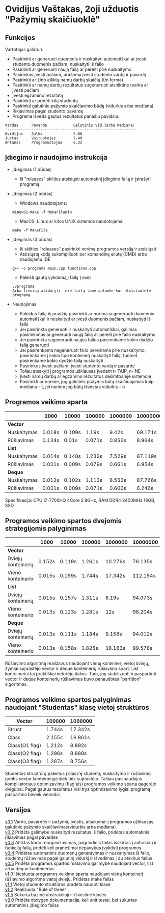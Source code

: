 # Ovidijus Vaštakas, 2oji užduotis "Pažymių skaičiuoklė"


## Funkcijos
Vartotojas gali/turi:
* Pasirinkti ar generuoti duomenis ir nuskaityti automatiškai ar įvesti studento duomenis pačiam, nuskaityti iš failo
* Pasirinkti ar generuoti naują failą ar pereiti prie nuskaitymo
* Pasirinkus įvesti pačiam, prašoma įvesti studento vardą ir pavardę
* Pasirinkti ar žino atliktų namų darbų skaičių (t/n forma)
* Pasirinkti ar namų darbų rezultatus sugeneruoti atsitiktine tvarka ar įvesti pačiam
* Įvesti egzamino rezultatą
* Pasirinkti ar pridėti kitą studentą
* Pasirinkti galutinio pažymio skaičiavimo būdą (vidurkis arba mediana)
* Rikiavimas pagal studento pavardę
* Programa išveda gautus rezultatus panašiu pavidalu: 
```
Vardas      Pavarde            Galutinis Vid.(arba Mediana)
------------------------------------------------------------
Ovidijus    Bulka              5.00
Justas      Vairuotojas        7.49
Antanas     Programuotojas     6.33 
```
## Įdiegimo ir naudojimo instrukcija
* Įdiegimas (1 būdas)
  * Iš "releases" skilties atsisiųsti automatinį įdiegimo failą ir įsirašyti programą
* Įdiegimas (2 būdas)
  * Windows naudotojams:
  ```
  mingw32-make -f MakeFileWin
  ```
  * MacOS, Linux ar kitos UNIX sistemos naudotojams:
  ```
  make -f MakeFile
  ```
* Įdiegimas (3 būdas)
  * Iš skilties "releases" pasirinkti norimą programos versiją ir atsisiųsti
  * Atsisiųstą kodą sukompiliuoti per komandinę eilutę (CMD) arba naudojamu IDE
  ```
  g++ -o programa main.cpp functions.cpp
  ```
  * Paleisti gautą vykdomąjį failą (.exe)
  ```
  ./programa
  Arba tiesiog atidaryti .exe failą tame aplanke kur atsisiuntėte programą
  ```
  
* Naudojimas
  * Paleidus failą iš pradžių pasirinkti ar norima sugeneruoti duomenis automatiškai ir nuskaityti ar įvesti duomenis pačiam, nuskaityti iš failo
  * Jei pasirinkta generuoti ir nuskaityti automatiškai, galimas pasirinkimas ar generuoti naują failą ar pereiti prie failo nuskaitymo
  * Jei pasirinkta sugeneruoti naujus failus pasirenkame kokio dydžio failą generuoti
  * Jei pasirenkama negeneruoti failo pereinama prie nuskaitymo, pasirenkame į kokio tipo konteinerį nuskaityti failą, tuomet pasirenkame kokio dydžio failą nuskaityti
  * Pasirinkus įvesti pačiam, įvesti studento vardą ir pavardę
  * Toliau atsakyti į programos užklausas įvedant t- TAIP, n- NE
  * Įvesti namų darbų ar egzamino rezultatus dešimtbalėje sistemoje
  * Pasirinkti ar norime, jog galutinis pažymis būtų skaičiuojamas kaip mediana - t, jei norime jog būtų išvestas vidurkis - n

## Programos veikimo sparta

|               | 1000     | 10000    | 100000   | 1000000  | 10000000 |
| ------------- |----------| ---------|----------|----------|----------|
| **Vector**    |          |          |          |          |          |
| Nuskaitymas   | 0.018s   | 0.109s   | 1.19s    | 9.42s    | 69.171s  |
| Rūšiavimas    | 0.134s   | 0.01s    | 0.071s   | 0.856s   | 8.964s   |
| **List**      |          |          |          |          |          |
| Nuskaitymas   | 0.014s   | 0.148s   | 1.232s   | 7.529s   | 87.119s  |
| Rūšiavimas    | 0.001s   | 0.009s   | 0.079s   | 0.661s   | 6.954s   |
| **Deque**     |          |          |          |          |          |
| Nuskaitymas   | 0.012s   | 0.102s   | 1.113s   | 8.552s   | 87.766s  |
| Rūšiavimas    | 0.001s   | 0.009s   | 0.071s   | 0.606s   | 6.246s   |

Specifikacija: CPU I7-7700HQ 4Core 2.8GHz, RAM DDR4 2400MHz 16GB, SSD 

## Programos veikimo spartos dvejomis strategijomis palyginimas

|                      | 1000     | 10000    | 100000   | 1000000  | 10000000 |
| -------------------- |----------| ---------|----------|----------|----------|
| **Vector**           |          |          |          |          |          |
| Dviejų konteinerių   | 0.152s   | 0.119s   | 1.261s   | 10.276s  | 78.135s  |
| Vieno konteinerio    | 0.015s   | 0.159s   | 1.744s   | 17.342s  | 112.154s |
| **List**             |          |          |          |          |          |
| Dviejų konteinerių   | 0.015s   | 0.157s   | 1.311s   | 8.19s    | 94.073s  |
| Vieno konteinerio    | 0.013s   | 0.123s   | 1.281s   | 12s      | 98.204s  |
| **Deque**            |          |          |          |          |          |
| Dviejų konteinerių   | 0.013s   | 0.111s   | 1.184s   | 9.158s   | 94.012s  |
| Vieno konteinerio    | 0.013s   | 0.158s   | 1.825s   | 18.163s  | 99.578s  |

Rūšiavimo algoritmą realizavus naudojant vieną konteinerį vietoj dviejų, žymiai suprastėjo vector ir deque konteinerių rūšiavimo spart. List konteineriui tai praktiškai neturėjo įtakos. Tam, jog stabilizuoti ir paspartinti vector ir deque konteinerių rūšiavimus buvo panaudotas "partition" algoritmas.

## Programos veikimo spartos palyginimas naudojant "Studentas" klasę vietoj struktūros

| **Vector**           | 100000   | 1000000  |
| -------------------- |----------| ---------|
| Struct               | 1.744s   | 17.342s  |
| Class                | 2.155s   | 19.861s  |
| Class(O1 flag)       | 1.212s   | 8.892s   |
| Class(O2 flag)       | 1.296s   | 8.688s   |
| Class(O3 flag)       | 1.287s   | 8.756s   |

Studentas struct'ūrą pakeitus į class'ę studentų nuskaitymo ir rūšiavimo greitis vector konteineryje šiek tiek suprastėjo. Tačiau pasinaudojus kompiliatoriaus optimizavimu (flag'ais) programos veikimo sparta pagerėjo dvigubai. Pagal gautus rezultatus visi trys optimizavimo lygiai programą paspartino beveik vienodai.

## Versijos
[v0.1](https://github.com/OvidijusV/2Uzduotis-OOP/tree/v0.1) Vardo, pavardės ir pažymių įvestis, atsakymai į programos užklausas, galutinio pažymio skaičiavimas(vidurkis arba mediana)\
[v0.2](https://github.com/OvidijusV/2Uzduotis-OOP/tree/v0.2) Pridėta galimybe nuskaityti rezultatus iš failo, pridėtas automatinis rikiavimas pagal pavardes\
[v0.3](https://github.com/OvidijusV/2Uzduotis-OOP/tree/v0.3) Atliktas kodo reorganizavimas, pagrindinis failas išskirtas į antraščių ir funkcijų failą, pridėti keli pranešimai nepavykus įvykdyti programos\
[v0.4](https://github.com/OvidijusV/2Uzduotis-OOP/tree/v0.4) Pridėtas automatinis duomenų generavimas ir nuskaitymas iš failo, studentų rūšiavimas pagal galutinį vidurkį ir išvedimas į du atskirus failus\
[v0.5](https://github.com/OvidijusV/2Uzduotis-OOP/tree/v0.5) Pridėta programos spartos matavimo galimybė naudojant vector, list arba deque konteinerius\
[v1.0](https://github.com/OvidijusV/2Uzduotis-OOP/tree/v1.0) Ištestuota programos veikimo sparta naudojant vieną konteinerį rūšiavimo algoritme vietoj dviejų. Pridėtas make failas\
[v1.1](https://github.com/OvidijusV/2Uzduotis-OOP-II/tree/v1.1) Vietoj studento struktūros pradėta naudoti klasė\
[v1.2](https://github.com/OvidijusV/2Uzduotis-OOP-II/tree/v1.2) Realizuota "Rule of three"\
[v1.5](https://github.com/OvidijusV/2Uzduotis-OOP-II/tree/v1.5) Sukurta bazinė abstrakčioji ir išvestinė klasės\
[v2.0](https://github.com/OvidijusV/2Uzduotis-OOP-II/tree/v2.0) Pridėta doxygen dokumentacija, keli unit testai, bei sukurtas automatinis įdiegimo failas
